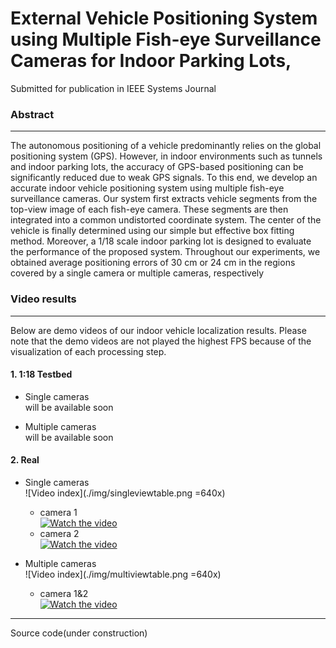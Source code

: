 # External Vehicle Positioning System using Multiple Fish-eye Surveillance Cameras for Indoor Parking Lots,
Submitted for publication in IEEE Systems Journal

### Abstract
---

The autonomous positioning of a vehicle predominantly relies on the global positioning system (GPS). However, in indoor environments such as tunnels and indoor parking lots, the accuracy of GPS-based positioning can be significantly reduced due to weak GPS signals. To this end, we develop an accurate indoor vehicle positioning system using multiple fish-eye surveillance cameras. Our system first extracts vehicle segments from the top-view image of each fish-eye camera. These segments are then integrated into a common undistorted coordinate system. The center of the vehicle is finally determined using our simple but effective box fitting method. Moreover, a 1/18 scale indoor parking lot is designed to evaluate the performance of the proposed system. Throughout our experiments, we obtained average positioning errors of 30 cm or 24 cm in the regions covered by a single camera or multiple cameras, respectively<br>

### Video results 
---
Below are demo videos of our indoor vehicle localization results.
Please note that the demo videos are not played the highest FPS because of the visualization of each processing step.
#### 1. 1:18 Testbed

- Single cameras<br>
will be available soon

- Multiple cameras<br>
will be available soon

#### 2. Real
- Single cameras<br> 
![Video index](./img/singleviewtable.png =640x)
    - camera 1<br>
[![Watch the video](https://img.youtube.com/vi/TVy8VizQbG0/sddefault.jpg)](https://youtu.be/TVy8VizQbG0)  
    - camera 2<br>
[![Watch the video](https://img.youtube.com/vi/8LBCfdlbXOU/sddefault.jpg)](https://youtu.be/8LBCfdlbXOU)  

- Multiple cameras  
![Video index](./img/multiviewtable.png =640x)
    - camera 1&2<br>
[![Watch the video](https://img.youtube.com/vi/cxhGteBag0M/sddefault.jpg)](https://youtu.be/cxhGteBag0M)  

---
Source code(under construction)  
